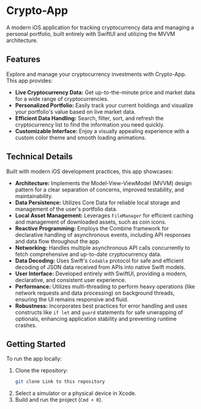 # Crypto-App

A modern iOS application for tracking cryptocurrency data and managing a personal portfolio, built entirely with SwiftUI and utilizing the MVVM architecture.

## Features

Explore and manage your cryptocurrency investments with Crypto-App. This app provides:

* **Live Cryptocurrency Data:** Get up-to-the-minute price and market data for a wide range of cryptocurrencies.
* **Personalized Portfolio:** Easily track your current holdings and visualize your portfolio's value based on live market data.
* **Efficient Data Handling:** Search, filter, sort, and refresh the cryptocurrency list to find the information you need quickly.
* **Customizable Interface:** Enjoy a visually appealing experience with a custom color theme and smooth loading animations.

## Technical Details

Built with modern iOS development practices, this app showcases:

* **Architecture:** Implements the Model-View-ViewModel (MVVM) design pattern for a clear separation of concerns, improved testability, and maintainability.
* **Data Persistence:** Utilizes Core Data for reliable local storage and management of the user's portfolio data.
* **Local Asset Management:** Leverages `FileManager` for efficient caching and management of downloaded assets, such as coin icons.
* **Reactive Programming:** Employs the Combine framework for declarative handling of asynchronous events, including API responses and data flow throughout the app.
* **Networking:** Handles multiple asynchronous API calls concurrently to fetch comprehensive and up-to-date cryptocurrency data.
* **Data Decoding:** Uses Swift's `Codable` protocol for safe and efficient decoding of JSON data received from APIs into native Swift models.
* **User Interface:** Developed entirely with SwiftUI, providing a modern, declarative, and consistent user experience.
* **Performance:** Utilizes multi-threading to perform heavy operations (like network requests and data processing) on background threads, ensuring the UI remains responsive and fluid.
* **Robustness:** Incorporates best practices for error handling and uses constructs like `if let` and `guard` statements for safe unwrapping of optionals, enhancing application stability and preventing runtime crashes.

## Getting Started

To run the app locally:

1.  Clone the repository:
    ```bash
    git clone Link to this repository
    ```
4.  Select a simulator or a physical device in Xcode.
5.  Build and run the project (`Cmd + R`).
